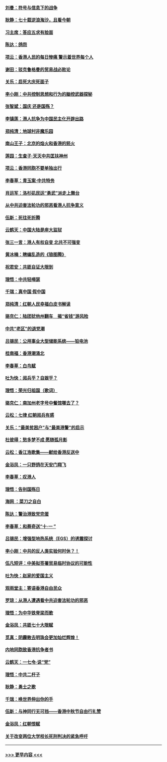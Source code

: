 #### [刘曼：符号与信息下的战争](../pages/nsc993/n11564655.md?t=10031855) 
#### [耿静：七十载逆浪淘沙，且看今朝](../pages/nsc993/n11564520.md?t=10031855) 
#### [习主席：答应五求有脸面](../pages/nsc993/n11563953.md?t=10031855) 
#### [陈达：鸽怨](../pages/nsc993/n11561879.md?t=10031855) 
#### [项云：香港人民的每日惨痛  警示着世界每个人](../pages/nsc993/n11559273.md?t=10031855) 
#### [谢田：驳克鲁格曼的贸易战必败论](../pages/nsc993/n11555840.md?t=10031855) 
#### [关乐：启死大庆死面子](../pages/nsc993/n11556823.md?t=10031855) 
#### [李小刚：中共控制思想和行为的脑控武器探秘](../pages/nsc993/n11556776.md?t=10031855) 
#### [张智斌：国庆  还是国殇？](../pages/nsc993/n11556617.md?t=10031855) 
#### [李镇莲：港人抗争为中国民主化开辟出路](../pages/nsc993/n11556570.md?t=10031855) 
#### [郑纯清：地球村非魔乐园](../pages/nsc993/n11555415.md?t=10031855) 
#### [南山王子：北京的焰火和香港的怒火](../pages/nsc993/n11555318.md?t=10031855) 
#### [莲园：生查子·天灭中共匡扶神州](../pages/nsc993/n11555302.md?t=10031855) 
#### [项云：香港同胞不要单独出行](../pages/nsc993/n11555276.md?t=10031855) 
#### [李春草：青玉案‧中共特务](../pages/nsc993/n11552356.md?t=10031855) 
#### [肖运军：洛杉矶民运“勇武”派走上舞台](../pages/nsc993/n11551595.md?t=10031855) 
#### [从中共迫害法轮功的邪恶看港人抗争意义](../pages/nsc993/n11540858.md?t=10031855) 
#### [伍新：死往死折腾](../pages/nsc993/n11550174.md?t=10031855) 
#### [云鹤天：中国大陆是座大监狱](../pages/nsc993/n11550155.md?t=10031855) 
#### [张三一言：港人有权自变 北共不可强变](../pages/nsc993/n11550132.md?t=10031855) 
#### [黄冰楠：瞎编乱造的《狼图腾》](../pages/nsc993/n11550082.md?t=10031855) 
#### [祝君安：共匪自证大限到](../pages/nsc993/n11550041.md?t=10031855) 
#### [理悟：中共轻嘚瑟](../pages/nsc993/n11547978.md?t=10031855) 
#### [千瑞：真中国 假中国](../pages/nsc993/n11547865.md?t=10031855) 
#### [郑纯清：红朝人民幸福白皮书解读](../pages/nsc993/n11547499.md?t=10031855) 
#### [骆克仁：陆团犹他州翻车　揭“省钱”游风险](../pages/nsc993/n11546977.md?t=10031855) 
#### [中共“老区”的退党潮](../pages/nsc993/n11545995.md?t=10031855) 
#### [吕锡民：公用事业大型储能系统——铅电池](../pages/nsc993/n11545701.md?t=10031855) 
#### [桂南福：香港潮涌北](../pages/nsc993/n11545682.md?t=10031855) 
#### [李春草：白鸟赋](../pages/nsc993/n11545663.md?t=10031855) 
#### [吐为快：阅兵乎？自娱乎？](../pages/nsc993/n11545625.md?t=10031855) 
#### [理悟：荣光归祖国（歌词）](../pages/nsc993/n11545616.md?t=10031855) 
#### [骆克仁：南加州老字号中餐馆哪去了？](../pages/nsc993/n11545120.md?t=10031855) 
#### [云松：七律 红朝阅兵有感](../pages/nsc993/n11542394.md?t=10031855) 
#### [关乐：“最美贫困户”与“最美港警”的启示](../pages/nsc993/n11542252.md?t=10031855) 
#### [杜彼得：愁多梦不成 愿随孤月影](../pages/nsc993/n11540296.md?t=10031855) 
#### [云松：香江浩歌集——献给香港反送中](../pages/nsc993/n11540149.md?t=10031855) 
#### [金浴凤：一只野鸽在天安门翔飞](../pages/nsc993/n11540280.md?t=10031855) 
#### [李春草：叹港人](../pages/nsc993/n11540119.md?t=10031855) 
#### [理悟：告别国殇日](../pages/nsc993/n11539610.md?t=10031855) 
#### [海网 ：菜刀之自白](../pages/nsc993/n11539597.md?t=10031855) 
#### [陈达：警治港致党完蛋](../pages/nsc993/n11538127.md?t=10031855) 
#### [李春草：和蔡奇送“十·一 ”](../pages/nsc993/n11537810.md?t=10031855) 
#### [吕锡民：增强型地热系统（EGS）的诱震探讨](../pages/nsc993/n11537765.md?t=10031855) 
#### [李小刚：中共的反人类实验何时休？！](../pages/nsc993/n11537669.md?t=10031855) 
#### [伍凡短评：中美拟签署贸易临时协议的可能性](../pages/nsc993/n11536773.md?t=10031855) 
#### [吐为快：赵家的爱国主义](../pages/nsc993/n11536750.md?t=10031855) 
#### [观雨堂主：寄语香港自由民众](../pages/nsc993/n11536735.md?t=10031855) 
#### [罗琼：从港人遭遇看中共迫害法轮功的邪恶](../pages/nsc993/n11507862.md?t=10031855) 
#### [理悟：为中华铁脊梁而歌](../pages/nsc993/n11534458.md?t=10031855) 
#### [金浴凤：共匪七十大限赋](../pages/nsc993/n11534434.md?t=10031855) 
#### [觅真：阴霾散去明珠会更加灿烂辉煌！](../pages/nsc993/n11531858.md?t=10031855) 
#### [内地同胞致香港抗争者书](../pages/nsc993/n11531645.md?t=10031855) 
#### [云鹤天：一七令‧说“党”](../pages/nsc993/n11529099.md?t=10031855) 
#### [理悟：中共二杆子](../pages/nsc993/n11529046.md?t=10031855) 
#### [耿静：勇士之歌](../pages/nsc993/n11527562.md?t=10031855) 
#### [千瑞：唤世界伸出你的手](../pages/nsc993/n11526942.md?t=10031855) 
#### [伍新：与神同行无可挡——香港中秋节自由行礼赞](../pages/nsc993/n11526801.md?t=10031855) 
#### [金浴凤：红朝恨赋](../pages/nsc993/n11524312.md?t=10031855) 
#### [关于改变两位大学校长死刑判决的紧急呼吁](../pages/nsc993/n11524103.md?t=10031855) 

----
#### [ >>> 更早内容 <<< ](../indexes/nsc993-earlier.md)
